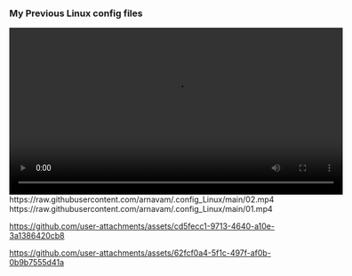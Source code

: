 ### My Previous Linux config files
<video width="600" controls>
  <source src="01.mp4" type="video/mp4">
  Your browser does not support the video tag.
</video>
https://raw.githubusercontent.com/arnavam/.config_Linux/main/02.mp4
https://raw.githubusercontent.com/arnavam/.config_Linux/main/01.mp4

https://github.com/user-attachments/assets/cd5fecc1-9713-4640-a10e-3a1386420cb8


https://github.com/user-attachments/assets/62fcf0a4-5f1c-497f-af0b-0b9b7555d41a


